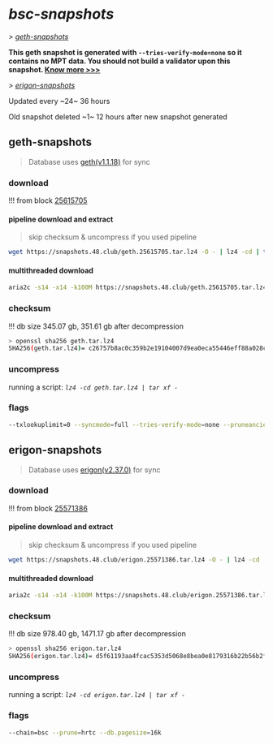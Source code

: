 # *bsc-snapshots*


*\> [geth-snapshots](#geth-snapshots)*

**This geth snapshot is generated with `--tries-verify-mode=none` so it contains no MPT data. You should not build a validator upon this snapshot. [Know more >>>](https://github.com/bnb-chain/bsc/pull/926)**

*\> [erigon-snapshots](#erigon-snapshots)*

Updated every ~24~ 36 hours

Old snapshot deleted ~1~ 12 hours after new snapshot generated

## geth-snapshots


> Database uses [geth(v1.1.18)](https://github.com/bnb-chain/bsc/releases/tag/v1.1.18) for sync


### download

<!-- begin_geth -->

!!! from block [25615705](https://bscscan.com/block/25615705)

#### pipeline download and extract
> skip checksum & uncompress if you used pipeline
```bash
wget https://snapshots.48.club/geth.25615705.tar.lz4 -O - | lz4 -cd | tar xf -
```

#### multithreaded download

```bash
aria2c -s14 -x14 -k100M https://snapshots.48.club/geth.25615705.tar.lz4 -o geth.tar.lz4
```


### checksum

!!! db size 345.07 gb, 351.61 gb after decompression
```bash
> openssl sha256 geth.tar.lz4
SHA256(geth.tar.lz4)= c26757b8ac0c359b2e19104007d9ea0eca55446eff88a028ced08837ce22f4aa
```

<!-- end_geth -->

### uncompress


running a script: _`lz4 -cd geth.tar.lz4 | tar xf -`_


### flags


```bash
--txlookuplimit=0 --syncmode=full --tries-verify-mode=none --pruneancient=true --diffblock=5000
```


## erigon-snapshots


> Database uses [erigon(v2.37.0)](https://github.com/ledgerwatch/erigon/releases/tag/v2.37.0) for sync


### download

<!-- begin_erigon -->

!!! from block [25571386](https://bscscan.com/block/25571386)

#### pipeline download and extract
> skip checksum & uncompress if you used pipeline
```bash
wget https://snapshots.48.club/erigon.25571386.tar.lz4 -O - | lz4 -cd | tar xf -
```

#### multithreaded download

```bash
aria2c -s14 -x14 -k100M https://snapshots.48.club/erigon.25571386.tar.lz4 -o erigon.tar.lz4
```


### checksum

!!! db size 978.40 gb, 1471.17 gb after decompression
```bash
> openssl sha256 erigon.tar.lz4
SHA256(erigon.tar.lz4)= d5f61193aa4fcac5353d5068e8bea0e8179316b22b56b2fe572e855aef2c7318
```

<!-- end_erigon -->


### uncompress


running a script: _`lz4 -cd erigon.tar.lz4 | tar xf -`_


### flags


```bash
--chain=bsc --prune=hrtc --db.pagesize=16k
```
